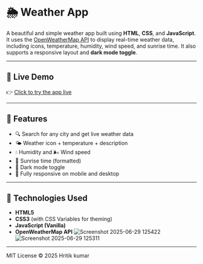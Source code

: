 # 🌦️ Weather App

A beautiful and simple weather app built using **HTML**, **CSS**, and **JavaScript**. It uses the [OpenWeatherMap API](https://openweathermap.org/api) to display real-time weather data, including icons, temperature, humidity, wind speed, and sunrise time. It also supports a responsive layout and **dark mode toggle**.

---

## 🔗 Live Demo

👉 [Click to try the app live](https://Hritik1299.github.io/weather-app/)  

---

## 🚀 Features

- 🔍 Search for any city and get live weather data
- 🌤️ Weather icon + temperature + description
- 💧 Humidity and 🌬️ Wind speed
- 🌅 Sunrise time (formatted)
- 🌙 Dark mode toggle
- 📱 Fully responsive on mobile and desktop

---

## 🧰 Technologies Used

- **HTML5**
- **CSS3** (with CSS Variables for theming)
- **JavaScript (Vanilla)**
- **OpenWeatherMap API**
![Screenshot 2025-06-29 125422](https://github.com/user-attachments/assets/f2d02457-ea31-4788-ab61-82b1a9b82ced)
![Screenshot 2025-06-29 125311](https://github.com/user-attachments/assets/c373370d-5260-4d93-a31f-712ebae62f0e)


---

MIT License © 2025 Hritik kumar
